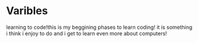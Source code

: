 # Varibles
learning to code!this is my beggining phases to learn coding!
it is something i think i enjoy to do and i get to learn even more about computers!

